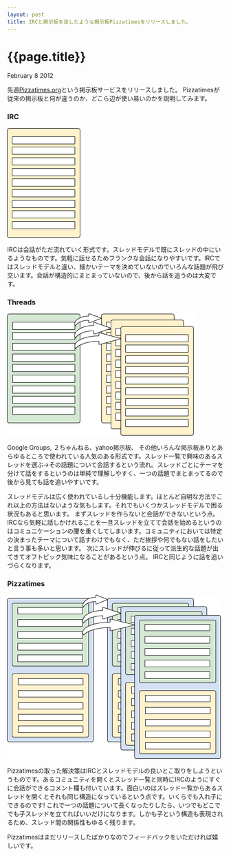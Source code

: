 ```yaml
---
layout: post
title: IRCと掲示板を足したような掲示板Pizzatimesをリリースしました。
---
```


# {{page.title}}

<div class="meta">February 8 2012</div>


先週[Pizzatimes.org](http://pizzatimes.org/top)という掲示板サービスをリリースしました。
Pizzatimesが従来の掲示板と何が違うのか、どこら辺が使い易いのかを説明してみます。

### IRC
<img src="/images/2012-02-08-irc.png" />

IRCは会話がただ流れていく形式です。スレッドモデルで既にスレッドの中にいるようなものです。気軽に話せるためフランクな会話になりやすいです。IRCではスレッドモデルと違い、細かいテーマを決めていないのでいろんな話題が飛び交います。会話が構造的にまとまっていないので、後から話を追うのは大変です。

### Threads
<img src="/images/2012-02-08-thread.png" />

Google Groups, ２ちゃんねる、yahoo掲示板、 その他いろんな掲示板ありとあらゆるところで使われている人気のある形式です。スレッド一覧で興味のあるスレッドを選ぶ→その話題について会話するという流れ。スレッドごとにテーマを分けて話をするというのは単純で理解しやすく、一つの話題でまとまってるので後から見ても話を追いやすいです。

スレッドモデルは広く使われているし十分機能します。ほとんど自明な方法でこれ以上の方法はないような気もします。それでもいくつかスレッドモデルで困る状況もあると思います。
まずスレッドを作らないと会話ができないという点。
IRCなら気軽に話しかけれることを一旦スレッドを立てて会話を始めるというのはコミュニケーションの腰を重くしてしまいます。コミュニティにおいては特定の決まったテーマについて話すわけでもなく、ただ挨拶や何でもない話をしたいと言う事も多いと思います。
次にスレッドが伸びるに従って派生的な話題が出てきてオフトピック気味になることがあるという点。
IRCと同じように話を追いづらくなります。

### Pizzatimes
<img src="/images/2012-02-08-pizzatimes.png" />

Pizzatimesの取った解決策はIRCとスレッドモデルの良いとこ取りをしようというものです。あるコミュニティを開くとスレッド一覧と同時にIRCのようにすぐに会話ができるコメント欄も付いています。面白いのはスレッド一覧からあるスレッドを開くとそれも同じ構造になっているという点です。いくらでも入れ子にできるのです! これで一つの話題について長くなったりしたら、いつでもどこででも子スレッドを立てればいいだけになります。しかも子という構造も表現されるため、スレッド間の関係性もゆるく残ります。

Pizzatimesはまだリリースしたばかりなのでフィードバックをいただければ嬉しいです。
